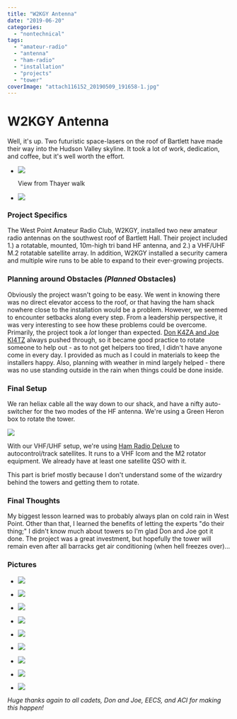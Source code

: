 ```yaml
---
title: "W2KGY Antenna"
date: "2019-06-20"
categories:
  - "nontechnical"
tags:
  - "amateur-radio"
  - "antenna"
  - "ham-radio"
  - "installation"
  - "projects"
  - "tower"
coverImage: "attach116152_20190509_191658-1.jpg"
---
```

# W2KGY Antenna
Well, it's up. Two futuristic space-lasers on the roof of Bartlett have made their way into the Hudson Valley skyline. It took a lot of work, dedication, and coffee, but it's well worth the effort.

- ![](images/attach116152_20190509_191658.jpg)

    View from Thayer walk

- ![](images/img_20190511_172353.jpg)


### Project Specifics

The West Point Amateur Radio Club, W2KGY, installed two new amateur radio antennas on the southwest roof of Bartlett Hall. Their project included 1.) a rotatable, mounted, 10m-high tri band HF antenna, and 2.) a VHF/UHF M.2 rotatable satellite array. In addition, W2KGY installed a security camera and multiple wire runs to be able to expand to their ever-growing projects.

### Planning around Obstacles _(Planned_ **Obstacles)**

Obviously the project wasn't going to be easy. We went in knowing there was no direct elevator access to the roof, or that having the ham shack nowhere close to the installation would be a problem. However, we seemed to encounter setbacks along every step. From a leadership perspective, it was very interesting to see how these problems could be overcome. Primarily, the project took a _lot_ longer than expected. [Don K4ZA and Joe KI4TZ](http://k4za.com/blog/the-return/) always pushed through, so it became good practice to rotate someone to help out - as to not get helpers too tired, I didn't have anyone come in every day. I provided as much as I could in materials to keep the installers happy. Also, planning with weather in mind largely helped - there was no use standing outside in the rain when things could be done inside.

### Final Setup

We ran heliax cable all the way down to our shack, and have a nifty auto-switcher for the two modes of the HF antenna. We're using a Green Heron box to rotate the tower.

![](images/gheron.gif)

With our VHF/UHF setup, we're using [Ham Radio Deluxe](https://www.hamradiodeluxe.com/) to autocontrol/track satellites. It runs to a VHF Icom and the M2 rotator equipment. We already have at least one satellite QSO with it.

This part is brief mostly because I don't understand some of the wizardry behind the towers and getting them to rotate.

### Final Thoughts

My biggest lesson learned was to probably always plan on cold rain in West Point. Other than that, I learned the benefits of letting the experts "do their thing;" I didn't know much about towers so I'm glad Don and Joe got it done. The project was a great investment, but hopefully the tower will remain even after all barracks get air conditioning (when hell freezes over)...

### Pictures

- ![](images/img_20190509_152037-1.jpg)

- ![](images/img_20190509_145308.jpg)

- ![](images/img_20190510_140641.jpg)

- ![](images/img_20190509_154602.jpg)

- ![](images/img_20190509_143823769.jpg)

- ![](images/img_20190509_141913030_top.jpg)

- ![](images/img_20190504_142324.jpg)

- ![](images/img_20190504_125652.jpg)

- ![](images/attach116555_20190510_204136.jpg)


_Huge thanks again to all cadets, Don and Joe, EECS, and ACI for making this happen!_
